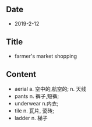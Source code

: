 ## Date

* 2019-2-12

## Title
* farmer's market shopping

## Content

* aerial a. 空中的,航空的; n. 天线
* pants n. 裤子,短裤;
* underwear n.内衣;
* tile n. 瓦片, 瓷砖;
* ladder n. 梯子